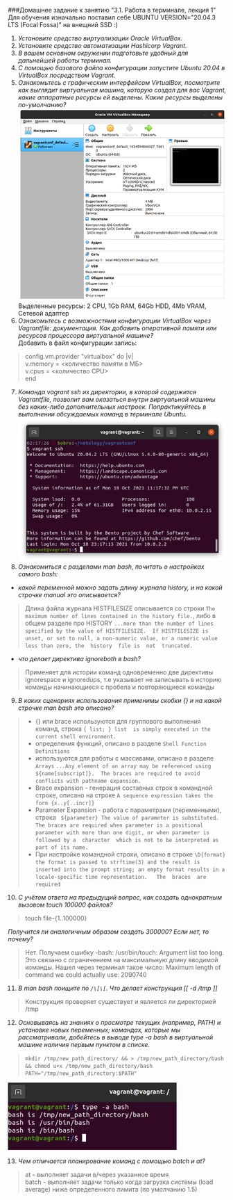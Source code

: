 ###Домашнее задание к занятию "3.1. Работа в терминале, лекция 1"
Для обучения изначально поставил себе UBUNTU VERSION="20.04.3 LTS (Focal Fossa)" на внещний SSD :)
1. _Установите средство виртуализации Oracle VirtualBox._  
2. _Установите средство автоматизации Hashicorp Vagrant._  
3. _В вашем основном окружении подготовьте удобный для дальнейшей работы терминал._  
4. _С помощью базового файла конфигурации запустите Ubuntu 20.04 в VirtualBox посредством Vagrant._  
5. _Ознакомьтесь с графическим интерфейсом VirtualBox, посмотрите как выглядит виртуальная машина, которую создал для вас Vagrant, какие аппаратные ресурсы ей выделены. Какие ресурсы выделены по-умолчанию?_  
![vbox_1.png](vbox_1.png)  
Выделенные ресурсы: 2 CPU, 1Gb RAM, 64Gb HDD, 4Mb VRAM, Сетевой адаптер  
6. _Ознакомьтесь с возможностями конфигурации VirtualBox через Vagrantfile: документация. Как добавить оперативной памяти или ресурсов процессора виртуальной машине?_    
Добавить в файл конфигурации запись:
> config.vm.provider "virtualbox" do |v|  
  v.memory = <количество памяти в МБ>  
  v.cpus = <количество CPU>  
end

7. _Команда vagrant ssh из директории, в которой содержится Vagrantfile, позволит вам оказаться внутри виртуальной машины без каких-либо дополнительных настроек. Попрактикуйтесь в выполнении обсуждаемых команд в терминале Ubuntu._  
![ssh.png](ssh.png)  
8. _Ознакомиться с разделами man bash, почитать о настройках самого bash:_  
+ _какой переменной можно задать длину журнала history, и на какой строчке manual это описывается?_
> Длина файла журнала HISTFILESIZE описывается со строки `The maximum number of lines contained in the history file.`, либо в общем разделе про HISTORY `...more than the number of lines specified by the value of HISTFILESIZE.  If HISTFILESIZE is unset, or set to null, a non-numeric value, or a numeric value less than zero, the  history  file is  not  truncated.`

+ _что делает директива ignoreboth в bash?_  
> Применяет для истории команд одновременно две директивы ignorespace и ignoredups, т.е указывает не записывать в историю команды начинающиеся с пробела и повторяющиеся команды

9. _В каких сценариях использования применимы скобки {} и на какой строчке man bash это описано?_  
>+ {} или brace используются для группового выполнения команд, строка  `{ list; } list  is simply executed in the current shell environment.`  
>+ определения функций, описано в разделе `Shell Function Definitions`  
>+ используются для работы с массивами, описано в разделе `Arrays` `...Any element of an array may be referenced using ${name[subscript]}.  The braces are required to avoid conflicts with pathname expansion.`  
>+ Brace expansion - генерация составных строк в командной строке, описано на строке `A sequence expression takes the form {x..y[..incr]}`  
>+ Parameter Expansion - работа с параметрами (переменными), строка ` ${parameter} The value of parameter is substituted.  The braces are required when parameter is a positional parameter with more than one digit, or when parameter is followed by a  character  which is not to be interpreted as part of its name.`  
>+ При настройке командной строки, описано в строке `\D{format} the format is passed to strftime(3) and the result is inserted into the prompt string; an empty format results in a locale-specific time representation.   The  braces  are  required`  

10. _С учётом ответа на предыдущий вопрос, как создать однократным вызовом touch 100000 файлов?_  
> touch file-{1..100000}  

_Получится ли аналогичным образом создать 300000? Если нет, то почему?_  
> Нет. Получаем ошибку -bash: /usr/bin/touch: Argument list too long.  
> Это связано с ограничением на максимальную длину вводимой команды. Нашел через терминал такое число: Maximum length of command we could actually use: 2090740  

11. _В man bash поищите по `/\[\[`. Что делает конструкция [[ -d /tmp ]]_  
> Конструкция проверяет существует и является ли директорией /tmp

12. _Основываясь на знаниях о просмотре текущих (например, PATH) и установке новых переменных; командах, которые мы рассматривали, добейтесь в выводе type -a bash в виртуальной машине наличия первым пунктом в списке._  
> `mkdir /tmp/new_path_directory/ && > /tmp/new_path_directory/bash && chmod u+x /tmp/new_path_directory/bash`   
> `PATH="/tmp/new_path_directory:$PATH"`  

![type.png](type.png)

13. _Чем отличается планирование команд с помощью batch и at?_  
> at - выполняет задачи в/через указанное время  
> batch - выполняет задачи только когда загрузка системы (load average) ниже определенного лимита (по умолчанию 1.5)